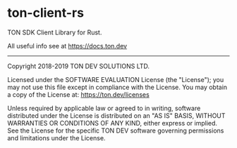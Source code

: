 # ton-client-rs

TON SDK Client Library for Rust.

All useful info see at https://docs.ton.dev

---
Copyright 2018-2019 TON DEV SOLUTIONS LTD.

Licensed under the SOFTWARE EVALUATION License (the "License"); you may not use
this file except in compliance with the License. You may obtain a copy of the
License at: https://ton.dev/licenses

Unless required by applicable law or agreed to in writing, software
distributed under the License is distributed on an "AS IS" BASIS,
WITHOUT WARRANTIES OR CONDITIONS OF ANY KIND, either express or implied.
See the License for the specific TON DEV software governing permissions and
limitations under the License.
